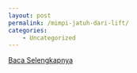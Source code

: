 ```yaml
---
layout: post
permalink: /mimpi-jatuh-dari-lift/
categories:
    - Uncategorized
---
```


[Baca Selengkapnya](/06)